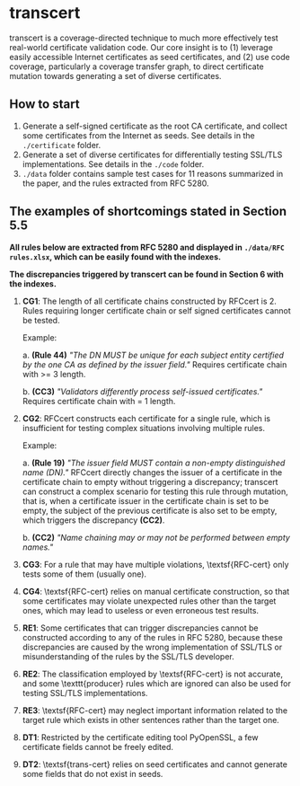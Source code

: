 # transcert

transcert is a coverage-directed technique to much more effectively test real-world certificate validation code.  Our core insight is to (1) leverage easily accessible Internet certificates as seed certificates, and (2) use code coverage, particularly a coverage transfer graph, to direct certificate mutation towards generating a set of diverse certificates. 

## How to start

1. Generate a  self-signed certificate as the root CA certificate, and collect some certificates from the Internet as seeds. See details in the `./certificate` folder.
2. Generate a set of diverse certificates for differentially testing SSL/TLS implementations. See details in the `./code` folder.
3. `./data` folder contains sample test cases for 11 reasons summarized in the paper, and the rules extracted from RFC 5280.

## The examples of shortcomings stated in Section 5.5

**All rules below are extracted from RFC 5280 and displayed in `./data/RFC rules.xlsx`, which can be easily found with the indexes.**

**The discrepancies triggered by transcert can be found in Section 6 with the indexes.**
1. **CG1**: The length of all certificate chains constructed by RFCcert is 2. Rules requiring longer certificate chain or self signed certificates cannot be tested.
   
   Example: 
   
   a. **(Rule 44)** *"The DN MUST be unique for each subject entity certified by the one CA as defined by the issuer field."* Requires certificate chain with >= 3 length.
   
   b. **(CC3)** *"Validators differently process self-issued certificates."* Requires certificate chain with = 1 length.
2. **CG2**: RFCcert constructs each certificate for a single rule, which is insufficient for testing complex situations involving multiple rules.
   
   Example: 
   
   a. **(Rule 19)** *"The issuer field MUST contain a non-empty distinguished name (DN)."* RFCcert directly changes the issuer of a certificate in the certificate chain to empty without triggering a discrepancy; transcert can construct a complex scenario for testing this rule through mutation, that is, when a certificate issuer in the certificate chain is set to be empty, the subject of the previous certificate is also set to be empty, which triggers the discrepancy **(CC2)**.
   
   b. **(CC2)** *"Name chaining may or may not be performed between empty names."*
3. **CG3**: For a rule that may have multiple violations, \textsf{RFC\-cert} only tests some of them (usually one).
4. **CG4**: \textsf{RFC\-cert} relies on manual certificate construction, so that some certificates may violate unexpected rules other than the target ones, which may lead to useless or even erroneous test results.
5. **RE1**: Some certificates that can trigger discrepancies cannot be constructed according to any of the rules in RFC 5280, because these discrepancies are caused by the wrong implementation of SSL/TLS or misunderstanding of the rules by the SSL/TLS developer.
6. **RE2**: The classification employed by \textsf{RFC\-cert} is not accurate, and some \texttt{producer} rules which are ignored can also be used for testing SSL/TLS implementations.
7. **RE3**: \textsf{RFC\-cert} may neglect important information related to the target rule which exists in other sentences rather than the target one.
8. **DT1**: Restricted by the certificate editing tool PyOpenSSL, a few certificate fields cannot be freely edited.
9. **DT2**: \textsf{trans\-cert} relies on seed certificates and cannot generate some fields that do not exist in seeds.
